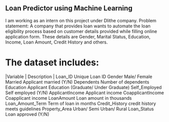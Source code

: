 ## Loan Predictor using Machine Learning
I am working as an intern on this project under Dlithe company. 
Problem statememt: A company that provides loan wants to automate the loan eligibility process based on customer details provided while filling online application form. These details are Gender, Marital Status, Education, Income, Loan Amount, Credit History and others.

# The dataset includes:
|Variable |	Description |
Loan_ID	Unique Loan ID
Gender	Male/ Female
Married	Applicant married (Y/N)
Dependents	Number of dependents
Education	Applicant Education (Graduate/ Under Graduate)
Self_Employed	Self employed (Y/N)
ApplicantIncome	Applicant income
CoapplicantIncome	Coapplicant income
LoanAmount	Loan amount in thousands
Loan_Amount_Term	Term of loan in months
Credit_History	credit history meets guidelines
Property_Area	Urban/ Semi Urban/ Rural
Loan_Status	Loan approved (Y/N)

